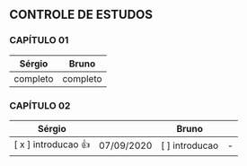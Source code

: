 
## CONTROLE DE ESTUDOS

### CAPÍTULO 01


**Sérgio** | **Bruno**
------------ | -------------
completo | completo


### CAPÍTULO 02


**Sérgio** | | **Bruno** | |
------------ |------------ |------------ |------------ |
[ x ] introducao :+1: | 07/09/2020 | [  ] introducao| -  |


